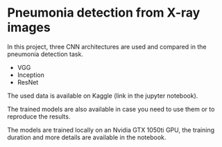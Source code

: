 # Pneumonia detection from X-ray images

In this project, three CNN architectures are used and compared in the pneumonia detection task.

 - VGG
 - Inception
 - ResNet

The used data is available on Kaggle (link in the jupyter notebook).

The trained models are also available in case you need to use them or to reproduce the results.

The models are trained locally on an Nvidia GTX 1050ti GPU, the training duration and more details are available in the notebook.